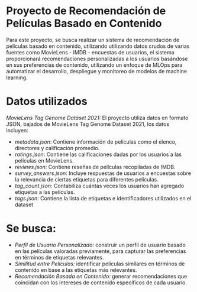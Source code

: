 # Proyecto de Recomendación de Películas Basado en Contenido
Para este proyecto, se busca realizar un sistema de recomendación de películas basado en contenido, utilizando utilizando datos crudos de varias fuentes como MovieLens - IMDB - encuestas de usuarios, el sistema proporcionará recomendaciones personalizadas a los usuarios basándose en sus preferencias de contenido, utilizando un enfoque de MLOps para automatizar el desarrollo, despliegue y monitoreo de modelos de machine learning.

# Datos utilizados
*MovieLens Tag Genome Dataset 2021:* El proyecto utiliza datos en formato JSON, bajados de MovieLens Tag Genome Dataset 2021, los datos incluyen:
-   *metadata.json*: Contiene información de películas como el elenco, directores y calificación promedio.
-   *ratings.json*: Contiene las calificaciones dadas por los usuarios a las películas en MovieLens.
-   *reviews.json*: Contiene reseñas de películas recopiladas de IMDB.
-   *survey_answers.json*: Incluye respuestas de usuarios a encuestas sobre la relevancia de ciertas etiquetas para diferentes películas.
-   *tag_count.json*: Contabiliza cuántas veces los usuarios han agregado etiquetas a las películas.
-   *tags.json*: Contiene la lista de etiquetas e identificadores utilizados en el dataset
# Se busca:
-   *Perfil de Usuario Personalizado:* construir un perfil de usuario basado en las películas valoradas previamente, para capturar las preferencias en términos de etiquetas relevantes.
-   *Similitud entre Películas:* identificar películas similares en términos de contenido en base a las etiquetas más relevantes.
-   *Recomendación Basada en Contenido:* generar recomendaciones  que coincidan con los intereses de contenido específicos de cada usuario.
